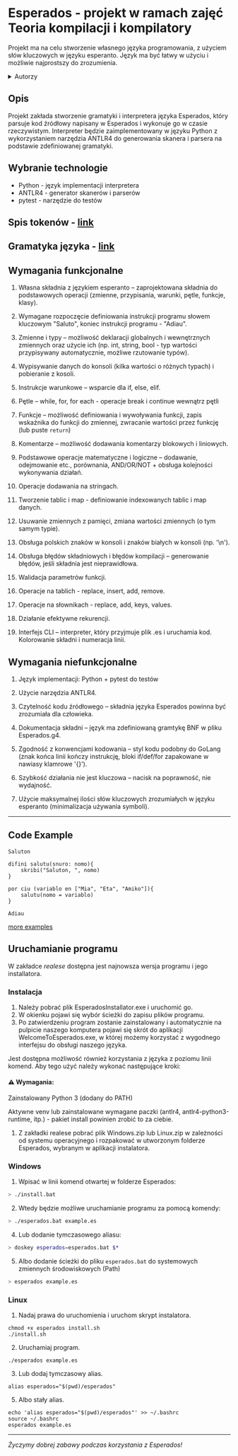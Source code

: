 # Esperados - projekt w ramach zajęć Teoria kompilacji i kompilatory

Projekt ma na celu stworzenie własnego języka programowania, z użyciem słów kluczowych w języku esperanto. 
Język ma być łatwy w użyciu i możliwie najprostszy do zrozumienia.

<details>
  <summary>Autorzy</summary>
    <br>Eliza Petrycka (epetrycka@student.agh.edu.pl)
    <br>Dominika Bujnarowska (dbujnarowska@student.agh.edu.pl)
</details>

## Opis

Projekt zakłada stworzenie gramatyki i interpretera języka Esperados, który parsuje kod źródłowy napisany w Esperados i wykonuje go w czasie rzeczywistym. Interpreter będzie zaimplementowany w języku Python z wykorzystaniem narzędzia ANTLR4 do generowania skanera i parsera na podstawie zdefiniowanej gramatyki.

## Wybranie technologie

* Python - język implementacji interpretera
* ANTLR4 - generator skanerów i parserów
* pytest - narzędzie do testów

## Spis tokenów - [link](https://github.com/epetrycka/Squick-Lang/blob/main/Grammar/spis_tokenów.md)

## Gramatyka języka - [link](https://github.com/epetrycka/Squick-Lang/blob/main/Grammar/Esperados.g4)

## Wymagania funkcjonalne

1. Własna składnia z językiem esperanto – zaprojektowana składnia do podstawowych operacji (zmienne, przypisania, warunki, pętle, funkcje, klasy).

2. Wymagane rozpoczęcie definiowania instrukcji programu słowem kluczowym "Saluto", koniec instrukcji programu - "Adiau".

3. Zmienne i typy – możliwość deklaracji globalnych i wewnętrznych zmiennych oraz użycie ich (np. int, string, bool - typ wartości przypisywany automatycznie, możliwe rzutowanie typów).

4. Wypisywanie danych do konsoli (kilka wartości o różnych typach) i pobieranie z kosoli.

5. Instrukcje warunkowe – wsparcie dla if, else, elif.

6. Pętle – while, for, for each - operacje break i continue wewnątrz pętli

7. Funkcje – możliwość definiowania i wywoływania funkcji, zapis wskaźnika do funkcji do zmiennej, zwracanie wartości przez funkcję (lub puste `return`)

8. Komentarze – możliwość dodawania komentarzy blokowych i liniowych.

9. Podstawowe operacje matematyczne i logiczne – dodawanie, odejmowanie etc., porównania, AND/OR/NOT + obsługa kolejności wykonywania działań.

10. Operacje dodawania na stringach.

11. Tworzenie tablic i map - definiowanie indexowanych tablic i map danych.

12. Usuwanie zmiennych z pamięci, zmiana wartości zmiennych (o tym samym typie).

13. Obsługa polskich znaków w konsoli i znaków białych w konsoli (np. '\n').

14. Obsługa błędów składniowych i błędów kompilacji – generowanie błędów, jeśli składnia jest nieprawidłowa.

15. Walidacja parametrów funkcji.

16. Operacje na tablich - replace, insert, add, remove.

17. Operacje na słownikach - replace, add, keys, values.

18. Działanie efektywne rekurencji. 

19. Interfejs CLI – interpreter, który przyjmuje plik .es i uruchamia kod. Kolorowanie składni i numeracja linii.


## Wymagania niefunkcjonalne

1. Język implementacji: Python + pytest do testów

2. Użycie narzędzia ANTLR4.

3. Czytelność kodu źródłowego – składnia języka Esperados powinna być zrozumiała dla człowieka.

4. Dokumentacja składni – język ma zdefiniowaną gramtykę BNF w pliku Esperados.g4.

5. Zgodność z konwencjami kodowania – styl kodu podobny do GoLang (znak końca linii kończy instrukcję, bloki if/def/for zapakowane w nawiasy klamrowe '{}').

6. Szybkość działania nie jest kluczowa – nacisk na poprawność, nie wydajność.

7. Użycie maksymalnej ilości słów kluczowych zrozumiałych w języku esperanto (minimalizacja używania symboli).

---

## Code Example

```esperando
Saluton

difini salutu(snuro: nomo){
    skribi("Saluton, ", nomo)
}

por ciu (variablo en ["Mia", "Eta", "Amiko"]){
    salutu(nomo = variablo)
}

Adiau
```

[more examples](https://github.com/epetrycka/Esperados-SquickLang/tree/main/Examples)

## Uruchamianie programu

W zakładce *realese* dostępna jest najnowsza wersja programu i jego installatora. 

### Instalacja

1. Należy pobrać plik EsperadosInstallator.exe i uruchomić go.
2. W okienku pojawi się wybór ścieżki do zapisu plików programu.
3. Po zatwierdzeniu program zostanie zainstalowany i automatycznie na pulpicie naszego komputera pojawi się skrót do aplikacji WelcomeToEsperados.exe, w której możemy korzystać z wygodnego interfejsu do obsługi naszego języka.

Jest dostępna możliwość również korzystania z języka z poziomu linii komend. Aby tego użyć należy wykonać następujące kroki:

#### ⚠️ Wymagania:

Zainstalowany Python 3 (dodany do PATH)

Aktywne venv lub zainstalowane wymagane paczki (antlr4, antlr4-python3-runtime, itp.) - pakiet install powinien zrobić to za ciebie.

1. Z zakładki realese pobrać plik Windows.zip lub Linux.zip w zależności od systemu operacyjnego i rozpakować w utworzonym folderze Esperados, wybranym w aplikacji instalatora.

### Windows

1. Wpisać w linii komend otwartej w folderze Esperados:
  
```bash
> ./install.bat
```

2. Wtedy będzie możliwe uruchamianie programu za pomocą komendy:

```bash
> ./esperados.bat example.es
```

4. Lub dodanie tymczasowego aliasu:

```bash
> doskey esperados=esperados.bat $*
```

5. Albo dodanie ścieżki do pliku `esperados.bat` do systemowych zmiennych środowiskowych (Path)

```bash
> esperados example.es
```

### Linux

1. Nadaj prawa do uruchomienia i uruchom skrypt instalatora.

```
chmod +x esperados install.sh
./install.sh
```

2. Uruchamiaj program.

```
./esperados example.es
```

3. Lub dodaj tymczasowy alias.

```
alias esperados="$(pwd)/esperados"
```

5. Albo stały alias.

```
echo 'alias esperados="$(pwd)/esperados"' >> ~/.bashrc
source ~/.bashrc
esperados example.es
```

---

*Życzymy dobrej zabawy podczas korzystania z Esperados!*
